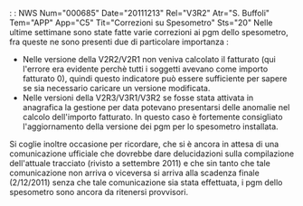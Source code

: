  :  : NWS Num="000685" Date="20111213" Rel="V3R2" Atr="S. Buffoli" Tem="APP" App="C5" Tit="Correzioni su Spesometro" Sts="20"
Nelle ultime settimane sono state fatte varie correzioni ai pgm dello spesometro, fra queste ne sono presenti due di particolare importanza : 
* Nelle versione della V2R2/V2R1 non veniva calcolato il fatturato (qui l'errore era evidente perchè tutti i soggetti avevano come importo fatturato 0), quindi questo indicatore può essere sufficiente per sapere se sia necessario caricare un versione modificata.
* Nelle versioni della V2R3/V3R1/V3R2 se fosse stata attivata in anagrafica la gestione per data potevano presentarsi delle anomalie nel calcolo dell'importo fatturato. In questo caso è fortemente consigliato l'aggiornamento della versione dei pgm per lo spesometro installata.

Si coglie inoltre occasione per ricordare, che si è ancora in attesa di una comunicazione ufficiale
che dovrebbe dare delucidazioni sulla compilazione dell'attuale tracciato (rivisto a settembre 2011)
e che sin tanto che tale comunicazione non arriva o viceversa si arriva alla scadenza finale (2/12/2011) senza che tale comunicazione sia stata effettuata, i pgm dello spesometro sono ancora da ritenersi provvisori.

